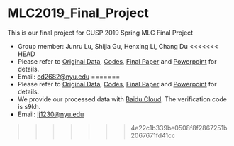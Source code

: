 # MLC2019_Final_Project
This is our final project for CUSP 2019 Spring MLC Final Project

- Group member: Junru Lu, Shijia Gu, Henxing Li, Chang Du
<<<<<<< HEAD
- Please refer to [Original Data](https://www.yelp.com/dataset/challenge), [Codes](https://github.com/LuJunru/MLC2019_Final_Project/tree/master/Codes), [Final Paper](https://github.com/LuJunru/MLC2018_Final_Project/blob/master/MLC_Final_Project_Paper.pdf) and [Powerpoint](https://github.com/LuJunru/MLC2018_Final_Project/blob/master/MLC_Final_Project.pptx) for details.
- Email: cd2682@nyu.edu
=======
- Please refer to [Original Data](https://www.yelp.com/dataset/challenge), [Codes](https://github.com/LuJunru/MLC2019_Final_Project/tree/master/Codes), [Final Paper](https://github.com/LuJunru/MLC2019_Final_Project/blob/master/MLC_Final_Project_Paper.pdf) and [Powerpoint](https://github.com/LuJunru/MLC2019_Final_Project/blob/master/MLC_Final_Project_Presentation.pptx) for details.
- We provide our processed data with [Baidu Cloud](https://pan.baidu.com/s/1KUVCBswhP3an0Zg0Hwc1bw). The verification code is s9kh.
- Email: lj1230@nyu.edu
>>>>>>> 4e22c1b339be0508f8f2867251b2067671fd41cc
